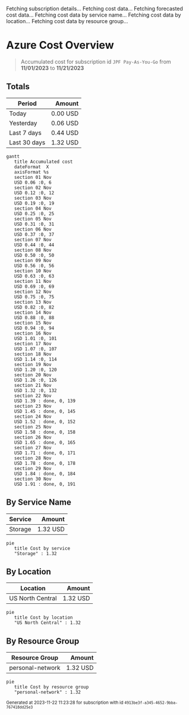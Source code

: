 Fetching subscription details...
Fetching cost data...
Fetching forecasted cost data...
Fetching cost data by service name...
Fetching cost data by location...
Fetching cost data by resource group...
# Azure Cost Overview

> Accumulated cost for subscription id `JPF Pay-As-You-Go` from **11/01/2023** to **11/21/2023**

## Totals

|Period|Amount|
|---|---:|
|Today|0.00 USD|
|Yesterday|0.06 USD|
|Last 7 days|0.44 USD|
|Last 30 days|1.32 USD|

```mermaid
gantt
   title Accumulated cost
   dateFormat  X
   axisFormat %s
   section 01 Nov
   USD 0.06 :0, 6
   section 02 Nov
   USD 0.12 :0, 12
   section 03 Nov
   USD 0.19 :0, 19
   section 04 Nov
   USD 0.25 :0, 25
   section 05 Nov
   USD 0.31 :0, 31
   section 06 Nov
   USD 0.37 :0, 37
   section 07 Nov
   USD 0.44 :0, 44
   section 08 Nov
   USD 0.50 :0, 50
   section 09 Nov
   USD 0.56 :0, 56
   section 10 Nov
   USD 0.63 :0, 63
   section 11 Nov
   USD 0.69 :0, 69
   section 12 Nov
   USD 0.75 :0, 75
   section 13 Nov
   USD 0.82 :0, 82
   section 14 Nov
   USD 0.88 :0, 88
   section 15 Nov
   USD 0.94 :0, 94
   section 16 Nov
   USD 1.01 :0, 101
   section 17 Nov
   USD 1.07 :0, 107
   section 18 Nov
   USD 1.14 :0, 114
   section 19 Nov
   USD 1.20 :0, 120
   section 20 Nov
   USD 1.26 :0, 126
   section 21 Nov
   USD 1.32 :0, 132
   section 22 Nov
   USD 1.39 : done, 0, 139
   section 23 Nov
   USD 1.45 : done, 0, 145
   section 24 Nov
   USD 1.52 : done, 0, 152
   section 25 Nov
   USD 1.58 : done, 0, 158
   section 26 Nov
   USD 1.65 : done, 0, 165
   section 27 Nov
   USD 1.71 : done, 0, 171
   section 28 Nov
   USD 1.78 : done, 0, 178
   section 29 Nov
   USD 1.84 : done, 0, 184
   section 30 Nov
   USD 1.91 : done, 0, 191
```

## By Service Name

|Service|Amount|
|---|---:|
|Storage|1.32 USD|

```mermaid
pie
   title Cost by service
   "Storage" : 1.32
```

## By Location

|Location|Amount|
|---|---:|
|US North Central|1.32 USD|

```mermaid
pie
   title Cost by location
   "US North Central" : 1.32
```

## By Resource Group

|Resource Group|Amount|
|---|---:|
|personal-network|1.32 USD|

```mermaid
pie
   title Cost by resource group
   "personal-network" : 1.32
```

<sup>Generated at 2023-11-22 11:23:28 for subscription with id `4913be3f-a345-4652-9bba-767418dd25e3`</sup>
